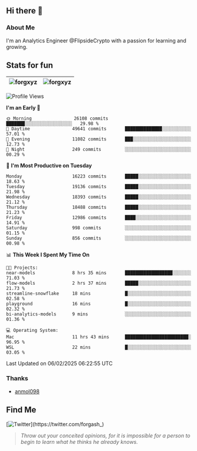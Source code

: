 ## Hi there 👋

### About Me

I'm an Analytics Engineer @FlipsideCrypto with a passion for learning and growing.
  
## Stats for fun

| <img align="center" src="https://github-readme-streak-stats.herokuapp.com/?user=forgxyz&theme=tokyonight" alt="forgxyz" /> | <img align="center" src="https://github-readme-stats.vercel.app/api?username=forgxyz&theme=tokyonight&show_icons=true" alt="forgxyz" /> |
| ------------- |------------- |


<!--START_SECTION:waka-->
![Profile Views](http://img.shields.io/badge/Profile%20Views-0-blue)

**I'm an Early 🐤** 

```text
🌞 Morning                26108 commits       ███████░░░░░░░░░░░░░░░░░░   29.98 % 
🌆 Daytime                49641 commits       ██████████████░░░░░░░░░░░   57.01 % 
🌃 Evening                11082 commits       ███░░░░░░░░░░░░░░░░░░░░░░   12.73 % 
🌙 Night                  249 commits         ░░░░░░░░░░░░░░░░░░░░░░░░░   00.29 % 
```
📅 **I'm Most Productive on Tuesday** 

```text
Monday                   16223 commits       █████░░░░░░░░░░░░░░░░░░░░   18.63 % 
Tuesday                  19136 commits       █████░░░░░░░░░░░░░░░░░░░░   21.98 % 
Wednesday                18393 commits       █████░░░░░░░░░░░░░░░░░░░░   21.12 % 
Thursday                 18488 commits       █████░░░░░░░░░░░░░░░░░░░░   21.23 % 
Friday                   12986 commits       ████░░░░░░░░░░░░░░░░░░░░░   14.91 % 
Saturday                 998 commits         ░░░░░░░░░░░░░░░░░░░░░░░░░   01.15 % 
Sunday                   856 commits         ░░░░░░░░░░░░░░░░░░░░░░░░░   00.98 % 
```


📊 **This Week I Spent My Time On** 

```text
🐱‍💻 Projects: 
near-models              8 hrs 35 mins       ██████████████████░░░░░░░   71.03 % 
flow-models              2 hrs 37 mins       █████░░░░░░░░░░░░░░░░░░░░   21.73 % 
streamline-snowflake     18 mins             █░░░░░░░░░░░░░░░░░░░░░░░░   02.58 % 
playground               16 mins             █░░░░░░░░░░░░░░░░░░░░░░░░   02.32 % 
bi-analytics-models      9 mins              ░░░░░░░░░░░░░░░░░░░░░░░░░   01.36 % 

💻 Operating System: 
Mac                      11 hrs 43 mins      ████████████████████████░   96.95 % 
WSL                      22 mins             █░░░░░░░░░░░░░░░░░░░░░░░░   03.05 % 
```


 Last Updated on 06/02/2025 06:22:55 UTC
<!--END_SECTION:waka-->

### Thanks
 - [anmol098](https://github.com/anmol098/waka-readme-stats/)
  
## Find Me
[![Twitter](https://img.shields.io/twitter/url/https/twitter.com/forgash_.svg?style=social&label=Follow%20%40forgash_)](https://twitter.com/forgash_)


> *Throw out your conceited opinions, for it is impossible for a person to begin to learn what he thinks he already knows.* 
